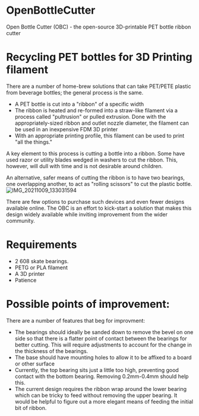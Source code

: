 # OpenBottleCutter
Open Bottle Cutter (OBC) - the open-source 3D-printable PET bottle ribbon cutter

# Recycling PET bottles for 3D Printing filament
There are a number of home-brew solutions that can take PET/PETE plastic from beverage bottles; the general process is the same.
* A PET bottle is cut into a "ribbon" of a specific width
* The ribbon is heated and re-formed into a straw-like filament via a process called "pultrusion" or pulled extrusion. Done with the appropriately-sized ribbon and outlet nozzle diameter, the filament can be used in an inexpensive FDM 3D printer
* With an appropriate printing profile, this filament can be used to print "all the things."

A key element to this process is cutting a bottle into a ribbon. Some have used razor or utility blades wedged in washers to cut the ribbon. This, however, will dull with time and is not desirable around children.

An alternative, safer means of cutting the ribbon is to have two bearings, one overlapping another, to act as "rolling scissors" to cut the plastic bottle.
![IMG_20211009_133031594](https://user-images.githubusercontent.com/35856608/136674847-5e8ffb78-752a-48c7-ae1a-864285ad9888.jpg)

There are few options to purchase such devices and even fewer designs available online. The OBC is an effort to kick-start a solution that makes this design widely available while inviting improvement from the wider community.

# Requirements
* 2 608 skate bearings.
* PETG or PLA filament
* A 3D printer
* Patience

# Possible points of improvement:
There are a number of features that beg for improvment:
* The bearings should ideally be sanded down to remove the bevel on one side so that there is a flatter point of contact between the bearings for better cutting. This will require adjustments to account for the change in the thickness of the bearings.
* The base should have mounting holes to allow it to be affixed to a board or other surface
* Currently, the top bearing sits just a little too high, preventing good contact with the bottom bearing. Removing 0.2mm-0.4mm should help this.
* The current design requires the ribbon wrap around the lower bearing which can be tricky to feed without removing the upper bearing. It would be helpful to figure out a more elegant means of feeding the initial bit of ribbon.
